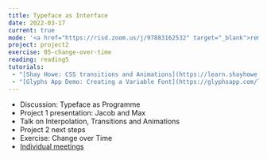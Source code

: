 ```yaml
---
title: Typeface as Interface
date: 2022-03-17
current: true
mode: '<a href="https://risd.zoom.us/j/97883162532" target="_blank">remote</a>'
project: project2
exercise: 05-change-over-time
reading: reading5
tutorials:
 - "[Shay Howe: CSS transitions and Animations](https://learn.shayhowe.com/advanced-html-css/transitions-animations/)"
 - "[Glyphs App Demo: Creating a Variable Font](https://glyphsapp.com/learn/creating-a-variable-font)"
---
```


- Discussion: Typeface as Programme
- Project 1 presentation: Jacob and Max
- Talk on Interpolation, Transitions and Animations
- Project 2 next steps
- Exercise: Change over Time
- [Individual meetings](https://docs.google.com/spreadsheets/d/1WBiTwb1RcQhzgnds9JFp6vzfvYRPa4FVqLqSqKIMdIo/edit#gid=1112449137)